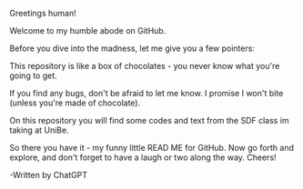 Greetings human!

Welcome to my humble abode on GitHub.

Before you dive into the madness, let me give you a few pointers:

This repository is like a box of chocolates - you never know what you're going to get.

If you find any bugs, don't be afraid to let me know. I promise I won't bite (unless you're made of chocolate).

On this repository you will find some codes and text from the SDF class im taking at UniBe.

So there you have it - my funny little READ ME for GitHub. Now go forth and explore, and don't forget to have a laugh or two along the way. Cheers!

-Written by ChatGPT
